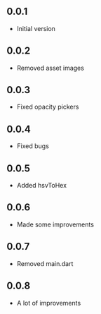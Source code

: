 ## 0.0.1
* Initial version
## 0.0.2
* Removed asset images
## 0.0.3
* Fixed opacity pickers
## 0.0.4
* Fixed bugs
## 0.0.5
* Added hsvToHex
## 0.0.6
* Made some improvements
## 0.0.7
* Removed main.dart
## 0.0.8
* A lot of improvements